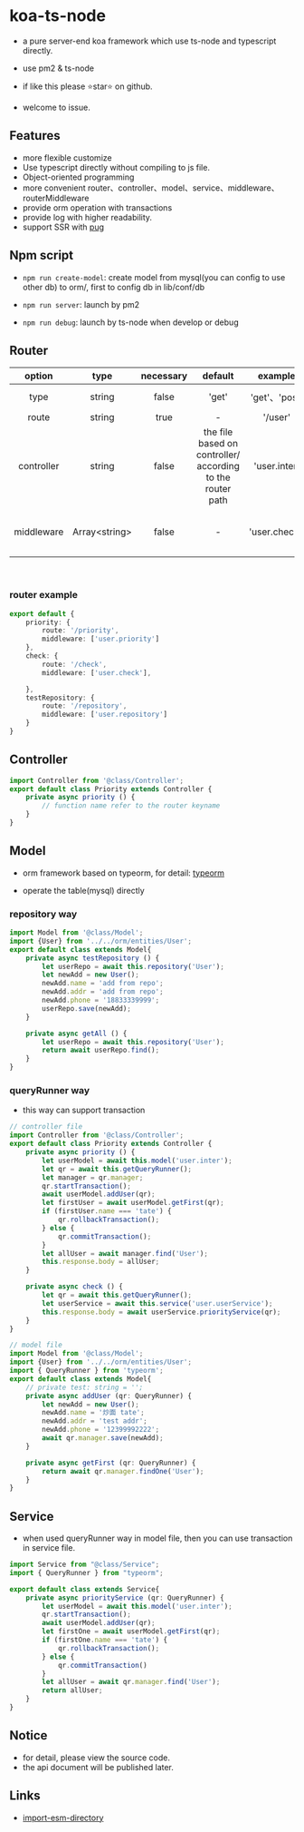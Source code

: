 # koa-ts-node

* a pure server-end koa framework which use ts-node and typescript directly.

* use pm2 & ts-node

* if like this please ⭐️star⭐ on github.

* welcome to issue.

## Features

* more flexible customize
* Use typescript directly without compiling to js file.
* Object-oriented programming
* more convenient router、controller、model、service、middleware、routerMiddleware
* provide orm operation with transactions
* provide log with higher readability.
* support SSR with [pug](https://pugjs.org/api/getting-started.html)

## Npm script

* `npm run create-model`:  create model from mysql(you can config to use other db) to orm/, first to config db in lib/conf/db

* `npm run server`:  launch by pm2

* `npm run debug`:  launch by ts-node when develop or debug

## Router

| option | type | necessary | default | example | description |
|:---:|:---:|:---:|:---:|:---:|:---:|
| type | string | false |'get'|'get'、'post'| the method for http request |
| route | string | true | - | '/user'|the path for request |
| controller | string | false |the file based on controller/ according to the router path | 'user.inter' |specify the controller file|
| middleware | Array\<string> | false | - | 'user.check''|specify the routerMiddleware file based on routerMiddleware/specific/ |

&nbsp;

### router example

```ts
export default {
    priority: {
        route: '/priority',
        middleware: ['user.priority']
    },
    check: {
        route: '/check',
        middleware: ['user.check'],

    },
    testRepository: {
        route: '/repository',
        middleware: ['user.repository']
    }
}
```

## Controller

```ts
import Controller from '@class/Controller';
export default class Priority extends Controller {
    private async priority () {
        // function name refer to the router keyname
    }
}
```

## Model

* orm framework based on typeorm, for detail: [typeorm](https://github.com/typeorm/typeorm)

* operate the table(mysql) directly

### repository way

```ts
import Model from '@class/Model';
import {User} from '../../orm/entities/User';
export default class extends Model{
    private async testRepository () {
        let userRepo = await this.repository('User');
        let newAdd = new User();
        newAdd.name = 'add from repo';
        newAdd.addr = 'add from repo';
        newAdd.phone = '18833339999';
        userRepo.save(newAdd);
    }

    private async getAll () {
        let userRepo = await this.repository('User');
        return await userRepo.find();
    }
}
```

### queryRunner way

* this way can support transaction

```ts
// controller file
import Controller from '@class/Controller';
export default class Priority extends Controller {
    private async priority () {
        let userModel = await this.model('user.inter');
        let qr = await this.getQueryRunner();
        let manager = qr.manager;
        qr.startTransaction();
        await userModel.addUser(qr);
        let firstUser = await userModel.getFirst(qr);
        if (firstUser.name === 'tate') {
            qr.rollbackTransaction();
        } else {
            qr.commitTransaction();
        }
        let allUser = await manager.find('User');
        this.response.body = allUser;
    }

    private async check () {
        let qr = await this.getQueryRunner();
        let userService = await this.service('user.userService');
        this.response.body = await userService.priorityService(qr);
    }
}
```

```ts
// model file
import Model from '@class/Model';
import {User} from '../../orm/entities/User';
import { QueryRunner } from 'typeorm';
export default class extends Model{
    // private test: string = '';
    private async addUser (qr: QueryRunner) {
        let newAdd = new User();
        newAdd.name = '炒面 tate';
        newAdd.addr = 'test addr';
        newAdd.phone = '12399992222';
        await qr.manager.save(newAdd);
    }

    private async getFirst (qr: QueryRunner) {
        return await qr.manager.findOne('User');
    }
}
```

## Service

* when used queryRunner way in model file, then you can use transaction in service file.

```ts
import Service from "@class/Service";
import { QueryRunner } from "typeorm";

export default class extends Service{
    private async priorityService (qr: QueryRunner) {
        let userModel = await this.model('user.inter');
        qr.startTransaction();
        await userModel.addUser(qr);
        let firstOne = await userModel.getFirst(qr);
        if (firstOne.name === 'tate') {
            qr.rollbackTransaction();
        } else {
            qr.commitTransaction()
        }
        let allUser = await qr.manager.find('User');
        return allUser;
    }
}
```

## Notice

* for detail, please view the source code.
* the api document will be published later.

## Links

* [import-esm-directory](https://github.com/pomelott/import-esm-directory)